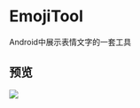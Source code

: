 # EmojiTool
Android中展示表情文字的一套工具

## 预览

![](https://ws4.sinaimg.cn/large/006tKfTcgy1fjramapm8gj30a00hsmxs.jpg)
